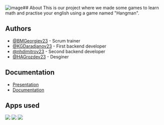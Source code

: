 ![image](https://github.com/user-attachments/assets/ca76c075-a7e5-4b9b-b2b5-417a7f207188)## About 
This is our project where we made some games to learn math and practise your english using a game named "Hangman".


## Authors
- [@BMGeorgiev23](https://github.com/BMGeorgiev23) - Scrum trainer
- [@KGDaradjanov23](https://github.com/KGDaradjanov) - First backend developer
- [@nhdimitrov23](https://github.com/nhdimitrov23) - Second backend developer
- [@HAGrozdev23](https://github.com/Hristiyan1423) - Desginer
## Documentation
- [Presentation]()
- [Documentation]()

## Apps used
<img src="https://icons.iconarchive.com/icons/arturo-wibawa/akar/48/github-icon.png"> <img src="https://icons.iconarchive.com/icons/carlosjj/microsoft-office-2013/48/PowerPoint-icon.png"> <img src="https://icons.iconarchive.com/icons/carlosjj/microsoft-office-2013/48/Word-icon.png">

